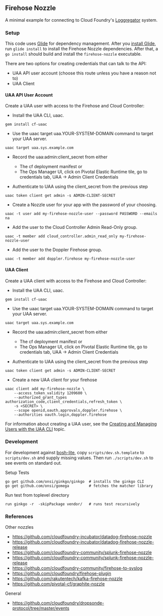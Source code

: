 ## Firehose Nozzle

A minimal example for connecting to Cloud Foundry's
[Loggregator](https://github.com/cloudfoundry/loggregator)
system.

### Setup
This code uses [Glide](https://glide.sh/) for dependency management.
After you [install Glide](https://glide.sh/), run `glide install` to
install the Firehose Nozzle dependencies. After that, a `go install`
should build and install the `firehose-nozzle` executable.

There are two options for creating credentials that can talk to the API:
* UAA API user account (choose this route unless you have a reason not to)
* UAA Client

#### UAA API User Account

Create a UAA user with access to the Firehose and Cloud Controller:

* Install the UAA CLI, uaac.
```
gem install cf-uaac
```

* Use the uaac target uaa.YOUR-SYSTEM-DOMAIN command to target your UAA server.
```
uaac target uaa.sys.example.com
```

* Record the uaa:admin:client_secret from either
    * The cf deployment manifest or
    *  The Ops Manager UI, click on Pivotal Elastic Runtime tile, go to credentials tab, UAA -> Admin Client Credentials

* Authenticate to UAA using the client_secret from the previous step
```
uaac token client get admin -s ADMIN-CLIENT-SECRET
```

* Create a Nozzle user for your app with the password of your choosing.
```
uaac -t user add my-firehose-nozzle-user --password PASSWORD --emails na
```

* Add the user to the Cloud Controller Admin Read-Only group.
```
uaac -t member add cloud_controller.admin_read_only my-firehose-nozzle-user
```

* Add the user to the Doppler Firehose group.
```
uaac -t member add doppler.firehose my-firehose-nozzle-user
```


#### UAA Client

Create a UAA client with access to the Firehose and Cloud Controller:

* Install the UAA CLI, uaac.
```
gem install cf-uaac
```

* Use the uaac target uaa.YOUR-SYSTEM-DOMAIN command to target your UAA server.
```
uaac target uaa.sys.example.com
```

* Record the uaa:admin:client_secret from either
    * The cf deployment manifest or
    *  The Ops Manager UI, click on Pivotal Elastic Runtime tile, go to credentials tab, UAA -> Admin Client Credentials

* Authenticate to UAA using the client_secret from the previous step
```
uaac token client get admin -s ADMIN-CLIENT-SECRET
```

* Create a new UAA client for your firehose
```
uaac client add my-firehose-nozzle \
    --access_token_validity 1209600 \
    --authorized_grant_types authorization_code,client_credentials,refresh_token \
    -s <SECRET> \
    --scope openid,oauth.approvals,doppler.firehose \
    --authorities oauth.login,doppler.firehose
```

For information about creating a UAA user, see the [Creating and Managing Users with the UAA CLI](http://docs.pivotal.io/pivotalcf/adminguide/uaa-user-management.html) topic.

### Development

For development against
[bosh-lite](https://github.com/cloudfoundry/bosh-lite),
copy `scripts/dev.sh.template` to `scripts/dev.sh` and supply missing values.
Then run `./scripts/dev.sh` to see events on standard out.


Setup Tests
```
go get github.com/onsi/ginkgo/ginkgo  # installs the ginkgo CLI
go get github.com/onsi/gomega         # fetches the matcher library
```

Run test
from toplevel directory
```
run ginkgo -r  -skipPackage vendor/   # runs test recursively
```


### References

Other nozzles
* https://github.com/cloudfoundry-incubator/datadog-firehose-nozzle
* https://github.com/cloudfoundry-incubator/datadog-firehose-nozzle-release
* https://github.com/cloudfoundry-community/splunk-firehose-nozzle
* https://github.com/cloudfoundry-community/splunk-firehose-nozzle-release
* https://github.com/cloudfoundry-community/firehose-to-syslog
* https://github.com/cloudfoundry/firehose-plugin
* https://github.com/rakutentech/kafka-firehose-nozzle
* https://github.com/pivotal-cf/graphite-nozzle

General
* https://github.com/cloudfoundry/dropsonde-protocol/tree/master/events
